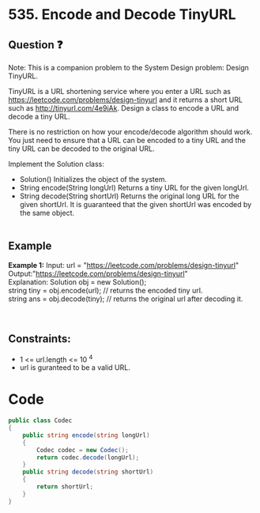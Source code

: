 # 535. Encode and Decode TinyURL
## Question ❓ <br>
Note: This is a companion problem to the System Design problem: Design TinyURL.  

  
TinyURL is a URL shortening service where you enter a URL such as https://leetcode.com/problems/design-tinyurl and it returns a short URL such as http://tinyurl.com/4e9iAk. Design a class to encode a URL and decode a tiny URL.

There is no restriction on how your encode/decode algorithm should work. You just need to ensure that a URL can be encoded to a tiny URL and the tiny URL can be decoded to the original URL.

Implement the Solution class:

- Solution() Initializes the object of the system.
- String encode(String longUrl) Returns a tiny URL for the given longUrl.
- String decode(String shortUrl) Returns the original long URL for the given shortUrl. It is guaranteed that the given shortUrl was encoded by the same object.
<br><br>

## Example

__Example 1:__
Input: url = "https://leetcode.com/problems/design-tinyurl"   
Output:"https://leetcode.com/problems/design-tinyurl"    
Explanation:  Solution obj = new Solution();  
string tiny = obj.encode(url); // returns the encoded tiny url.  
string ans = obj.decode(tiny); // returns the original url after decoding it.
<br>




<br>
  
## Constraints:

- 1 <= url.length <= 10 <sup>4</sup>
- url is guranteed to be a valid URL.

# Code
```c#
public class Codec
{
    public string encode(string longUrl)
    {
        Codec codec = new Codec();
        return codec.decode(longUrl);
    }
    public string decode(string shortUrl)
    {
        return shortUrl;
    }
}
```
